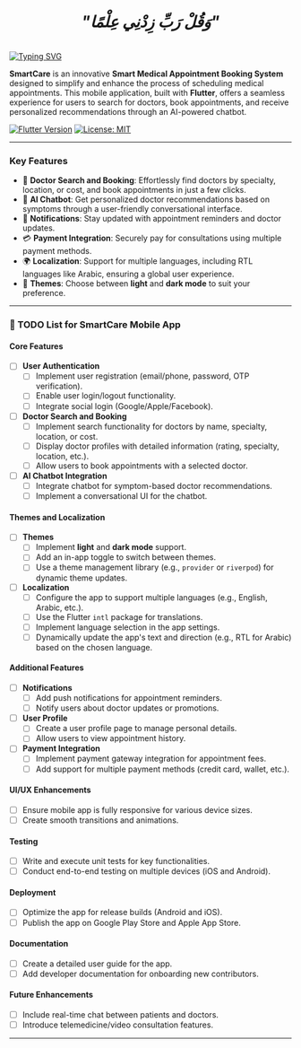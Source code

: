 <div align="center">

# *"وَقُلْ رَبِّ زِدْنِي عِلْمًا"*

</div>

<br clear="both">
<a href="https://git.io/typing-svg"><img src="https://readme-typing-svg.demolab.com?font=Protest+Guerrilla&weight=900&size=45&pause=1000&color=F78918&width=835&height=100&lines=SmartCare+App+📱+%F0%9F%98%8A%E2%9C%8C%EF%B8%8F" alt="Typing SVG" /></a>
<br clear="both">

**SmartCare** is an innovative **Smart Medical Appointment Booking System** designed to simplify and enhance the process of scheduling medical appointments. This mobile application, built with **Flutter**, offers a seamless experience for users to search for doctors, book appointments, and receive personalized recommendations through an AI-powered chatbot. 

[![Flutter Version](https://img.shields.io/badge/Flutter-v3.0-blue.svg)](https://flutter.dev/)
[![License: MIT](https://img.shields.io/badge/License-MIT-yellow.svg)](https://opensource.org/licenses/MIT)

---

### **Key Features**
- 🌟 **Doctor Search and Booking**: Effortlessly find doctors by specialty, location, or cost, and book appointments in just a few clicks.  
- 🤖 **AI Chatbot**: Get personalized doctor recommendations based on symptoms through a user-friendly conversational interface.  
- 🔔 **Notifications**: Stay updated with appointment reminders and doctor updates.  
- 💳 **Payment Integration**: Securely pay for consultations using multiple payment methods.  
- 🌍 **Localization**: Support for multiple languages, including RTL languages like Arabic, ensuring a global user experience.  
- 🎨 **Themes**: Choose between **light** and **dark mode** to suit your preference.  

--- 

### 📝 TODO List for SmartCare Mobile App 
#### **Core Features**
- [ ] **User Authentication**
  - [ ] Implement user registration (email/phone, password, OTP verification).
  - [ ] Enable user login/logout functionality.
  - [ ] Integrate social login (Google/Apple/Facebook).

- [ ] **Doctor Search and Booking**
  - [ ] Implement search functionality for doctors by name, specialty, location, or cost.
  - [ ] Display doctor profiles with detailed information (rating, specialty, location, etc.).
  - [ ] Allow users to book appointments with a selected doctor.

- [ ] **AI Chatbot Integration**
  - [ ] Integrate chatbot for symptom-based doctor recommendations.
  - [ ] Implement a conversational UI for the chatbot.

#### **Themes and Localization**
- [ ] **Themes**
  - [ ] Implement **light** and **dark mode** support.
  - [ ] Add an in-app toggle to switch between themes.
  - [ ] Use a theme management library (e.g., `provider` or `riverpod`) for dynamic theme updates.

- [ ] **Localization**
  - [ ] Configure the app to support multiple languages (e.g., English, Arabic, etc.).
  - [ ] Use the Flutter `intl` package for translations.
  - [ ] Implement language selection in the app settings.
  - [ ] Dynamically update the app's text and direction (e.g., RTL for Arabic) based on the chosen language.

#### **Additional Features**
- [ ] **Notifications**
  - [ ] Add push notifications for appointment reminders.
  - [ ] Notify users about doctor updates or promotions.

- [ ] **User Profile**
  - [ ] Create a user profile page to manage personal details.
  - [ ] Allow users to view appointment history.

- [ ] **Payment Integration**
  - [ ] Implement payment gateway integration for appointment fees.
  - [ ] Add support for multiple payment methods (credit card, wallet, etc.).

#### **UI/UX Enhancements**
- [ ] Ensure mobile app is fully responsive for various device sizes.
- [ ] Create smooth transitions and animations.

#### **Testing**
- [ ] Write and execute unit tests for key functionalities.
- [ ] Conduct end-to-end testing on multiple devices (iOS and Android).

#### **Deployment**
- [ ] Optimize the app for release builds (Android and iOS).
- [ ] Publish the app on Google Play Store and Apple App Store.

#### **Documentation**
- [ ] Create a detailed user guide for the app.
- [ ] Add developer documentation for onboarding new contributors.

#### **Future Enhancements**
- [ ] Include real-time chat between patients and doctors.
- [ ] Introduce telemedicine/video consultation features.

--- 
